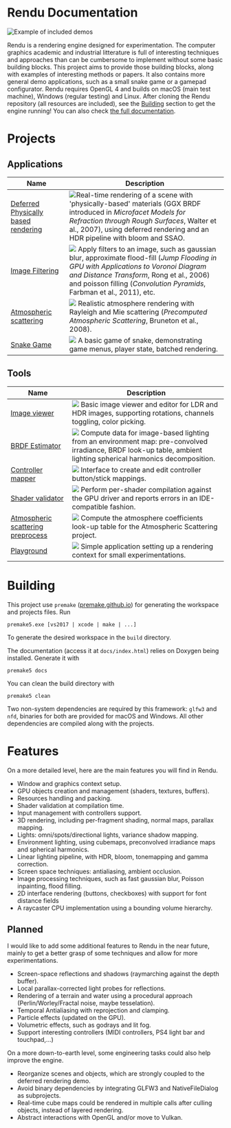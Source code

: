 # Rendu Documentation

![Example of included demos](docs/img/header.png)


Rendu is a rendering engine designed for experimentation. The computer graphics academic and industrial litterature is full of interesting techniques and approaches than can be cumbersome to implement without some basic building blocks. This project aims to provide those building blocks, along with examples of interesting methods or papers. It also contains more general demo applications, such as a small snake game or a gamepad configurator. Rendu requires OpenGL 4 and builds on macOS (main test machine), Windows (regular testing) and Linux. After cloning the Rendu repository (all resources are included), see the [Building](#building) section to get the engine running! You can also check [the full documentation](http://kosua20.github.io/Rendu/html/index.html).


# Projects

## Applications

Name  | Description
------------- | -------------
[Deferred Physically based rendering](http://kosua20.github.io/Rendu/html/group___deferred_rendering.html) | ![](docs/img/pbrdemo.png)Real-time rendering of a scene with 'physically-based' materials (GGX BRDF introduced in *Microfacet Models for Refraction through Rough Surfaces*, Walter et al., 2007), using deferred rendering and an HDR pipeline with bloom and SSAO.
[Image Filtering](http://kosua20.github.io/Rendu/html/group___image_filtering.html)  | ![](docs/img/imagefiltering.png) Apply filters to an image, such as gaussian blur, approximate flood-fill (*Jump Flooding in GPU with Applications to Voronoi Diagram and Distance Transform*, Rong et al., 2006) and poisson filling (*Convolution Pyramids*, Farbman et al., 2011), etc.
[Atmospheric scattering](http://kosua20.github.io/Rendu/html/group___atmospheric_scattering.html)  | ![](docs/img/atmosphere.png) Realistic atmosphere rendering with Rayleigh and Mie scattering (*Precomputed Atmospheric Scattering*, Bruneton et al., 2008).
[Snake Game](http://kosua20.github.io/Rendu/html/group___snake_game.html)  | ![](docs/img/snake.png) A basic game of snake, demonstrating game menus, player state, batched rendering.

## Tools

Name  | Description
------------- | -------------
[Image viewer](http://kosua20.github.io/Rendu/html/group___image_viewer.html)  |  ![](docs/img/imageviewer.png) Basic image viewer and editor for LDR and HDR images, supporting rotations, channels toggling, color picking.
[BRDF Estimator](http://kosua20.github.io/Rendu/html/group___b_r_d_f_estimator.html)  | ![](docs/img/brdfpreproc.png) Compute data for image-based lighting from an environment map: pre-convolved irradiance, BRDF look-up table, ambient lighting spherical harmonics decomposition. 
[Controller mapper](http://kosua20.github.io/Rendu/html/group___controller_test.html)  |  ![](docs/img/controllermap.png) Interface to create and edit controller button/stick mappings.
[Shader validator](http://kosua20.github.io/Rendu/html/group___shader_validator.html)  |  ![](docs/img/shadervalidator.png) Perform per-shader compilation against the GPU driver and reports errors in an IDE-compatible fashion.
[Atmospheric scattering preprocess](http://kosua20.github.io/Rendu/html/group___atmospheric_scattering.html)  | ![](docs/img/atmopreproc.png)  Compute the atmosphere coefficients look-up table for the Atmospheric Scattering project.
[Playground](http://kosua20.github.io/Rendu/html/group___playground.html)  | ![](docs/img/playground.png) Simple application setting up a rendering context for small experimentations.

# Building

This project use `premake` ([premake.github.io](https://premake.github.io)) for generating the workspace and projects files.
Run

	premake5.exe [vs2017 | xcode | make | ...]
	
To generate the desired workspace in the `build` directory.

The documentation (access it at `docs/index.html`) relies on Doxygen being installed. Generate it with 

	premake5 docs

You can clean the build directory with

	premake5 clean

Two non-system dependencies are required by this framework: `glfw3` and `nfd`, binaries for both are provided for macOS and Windows. All other dependencies are compiled along with the projects.

# Features

On a more detailed level, here are the main features you will find in Rendu.

- Window and graphics context setup.
- GPU objects creation and management (shaders, textures, buffers).
- Resources handling and packing.
- Shader validation at compilation time.
- Input management with controllers support.
- 3D rendering, including per-fragment shading, normal maps, parallax mapping. 
- Lights: omni/spots/directional lights, variance shadow mapping.
- Environment lighting, using cubemaps, preconvolved irradiance maps and spherical harmonics.
- Linear lighting pipeline, with HDR, bloom, tonemapping and gamma correction.
- Screen space techniques: antialiasing, ambient occlusion.
- Image processing techniques, such as fast gaussian blur, Poisson inpainting, flood filling.
- 2D interface rendering (buttons, checkboxes) with support for font distance fields
- A raycaster CPU implementation using a bounding volume hierarchy.

## Planned

I would like to add some additional features to Rendu in the near future, mainly to get a better grasp of some techniques and allow for more experimentations.

- Screen-space reflections and shadows (raymarching against the depth buffer).
- Local parallax-corrected light probes for reflections.
- Rendering of a terrain and water using a procedural approach (Perlin/Worley/Fractal noise, maybe tesselation).
- Temporal Antialiasing with reprojection and clamping.
- Particle effects (updated on the GPU).
- Volumetric effects, such as godrays and lit fog. 
- Support interesting controllers (MIDI controllers, PS4 light bar and touchpad,...)

On a more down-to-earth level, some engineering tasks could also help improve the engine.

- Reorganize scenes and objects, which are strongly coupled to the deferred rendering demo.
- Avoid binary dependencies by integrating GLFW3 and NativeFileDialog as subprojects.
- Real-time cube maps could be rendered in multiple calls after culling objects, instead of layered rendering.
- Abstract interactions with OpenGL and/or move to Vulkan.

